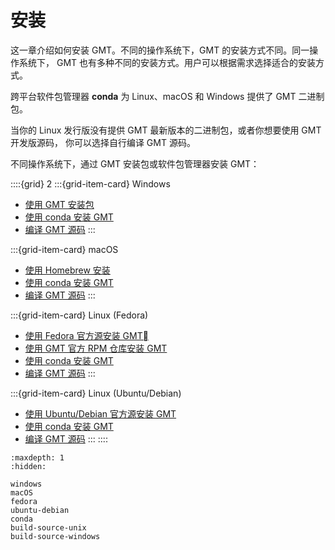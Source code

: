# 安装

这一章介绍如何安装 GMT。不同的操作系统下，GMT 的安装方式不同。同一操作系统下，
GMT 也有多种不同的安装方式。用户可以根据需求选择适合的安装方式。

跨平台软件包管理器 **conda** 为 Linux、macOS 和 Windows 提供了 GMT 二进制包。

当你的 Linux 发行版没有提供 GMT 最新版本的二进制包，或者你想要使用 GMT 开发版源码，
你可以选择自行编译 GMT 源码。

不同操作系统下，通过 GMT 安装包或软件包管理器安装 GMT：

::::{grid} 2
:::{grid-item-card}  Windows
- [使用 GMT 安装包](windows)
- [使用 conda 安装 GMT](conda)
- [编译 GMT 源码](build-source-windows)
:::

:::{grid-item-card} macOS
- [使用 Homebrew 安装](macOS)
- [使用 conda 安装 GMT](conda)
- [编译 GMT 源码](build-source-unix)
:::

:::{grid-item-card}  Linux (Fedora)
- [使用 Fedora 官方源安装 GMT](fedora)
- [使用 GMT 官方 RPM 仓库安装 GMT](fedora)
- [使用 conda 安装 GMT](conda)
- [编译 GMT 源码](build-source-unix)
:::

:::{grid-item-card} Linux (Ubuntu/Debian)
- [使用 Ubuntu/Debian 官方源安装 GMT](ubuntu-debian)
- [使用 conda 安装 GMT](conda)
- [编译 GMT 源码](build-source-unix)
:::
::::

```{toctree}
:maxdepth: 1
:hidden:

windows
macOS
fedora
ubuntu-debian
conda
build-source-unix
build-source-windows
```